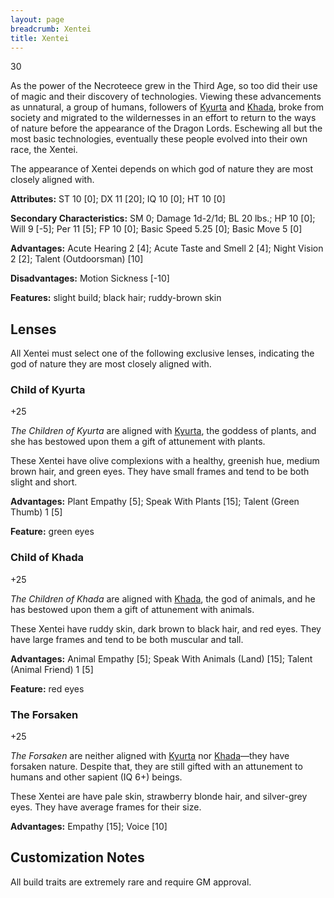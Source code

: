```yaml
---
layout: page
breadcrumb: Xentei
title: Xentei
---
```


<points>30</points>

As the power of the Necroteece grew in the Third Age, so too did their use of magic and their discovery of technologies.  Viewing these advancements as unnatural, a group of humans, followers of [Kyurta](../../../deities/kyurta) and [Khada](../../../deities/khada), broke from society and migrated to the wildernesses in an effort to return to the ways of nature before the appearance of the Dragon Lords.  Eschewing all but the most basic technologies, eventually these people evolved into their own race, the Xentei.

The appearance of Xentei depends on which god of nature they are most closely aligned with.

**Attributes:**  ST 10 [0]; DX 11 [20]; IQ 10 [0]; HT 10 [0]

**Secondary Characteristics:**  SM 0; Damage 1d-2/1d; BL 20 lbs.; HP 10 [0]; Will 9 [-5]; Per 11 [5]; FP 10 [0]; Basic Speed 5.25 [0]; Basic Move 5 [0]

**Advantages:**  Acute Hearing 2 [4]; Acute Taste and Smell 2 [4]; Night Vision 2 [2]; Talent (Outdoorsman) [10]

**Disadvantages:**  Motion Sickness [-10]

**Features:**  slight build; black hair; ruddy-brown skin

## Lenses

All Xentei must select one of the following exclusive lenses, indicating the god of nature they are most closely aligned with.

### Child of Kyurta
<points>+25</points>

_The Children of Kyurta_ are aligned with [Kyurta](../../../deities/kyurta), the goddess of plants, and she has bestowed upon them a gift of attunement with plants.

These Xentei have olive complexions with a healthy, greenish hue, medium brown hair, and green eyes.  They have small frames and tend to be both slight and short.

**Advantages:**  Plant Empathy [5]; Speak With Plants [15]; Talent (Green Thumb) 1 [5]

**Feature:**  green eyes

### Child of Khada
<points>+25</points>

_The Children of Khada_ are aligned with [Khada](../../../deities/khada), the god of animals, and he has bestowed upon them a gift of attunement with animals.

These Xentei have ruddy skin, dark brown to black hair, and red eyes.  They have large frames and tend to be both muscular and tall.

**Advantages:**  Animal Empathy [5]; Speak With Animals (Land) [15]; Talent (Animal Friend) 1 [5]

**Feature:**  red eyes

### The Forsaken
<points>+25</points>

_The Forsaken_ are neither aligned with [Kyurta](../../../deities/kyurta) nor [Khada](../../../deities/khada)—they have forsaken nature.  Despite that, they are still gifted with an attunement to humans and other sapient (IQ 6+) beings.

These Xentei are have pale skin, strawberry blonde hair, and silver-grey eyes.  They have average frames for their size.

**Advantages:**  Empathy [15]; Voice [10]


## Customization Notes

All build traits are extremely rare and require GM approval.
